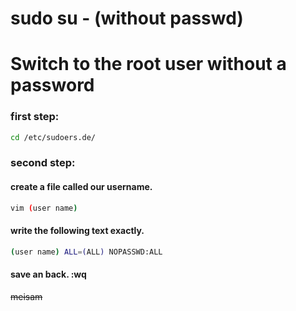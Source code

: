 # sudo su - (without passwd)

# Switch to the root user without a password
### first step:
```bash
cd /etc/sudoers.de/
```
### second step:
#### create a file called our username.
```bash
vim (user name) 
```
#### write the following text exactly. 
```bash
(user name) ALL=(ALL) NOPASSWD:ALL
```
#### save an back. :wq
~~meisam~~
